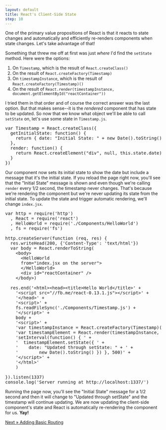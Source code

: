 ```yaml
---
layout: default
title: React's Client-Side State
step: 10
---
```

One of the primary value propositions of React is that it reacts to state changes and automatically and efficiently re-renders components when state changes.  Let's take advantage of that!

Something that threw me off at first was just *where* I'd find the `setState` method.  Here were the options:

1. On `Timestamp`, which is the result of `React.createClass()`
1. On the result of `React.createFactory(Timestamp)`
1. On `timestampInstance`, which is the result of `React.createFactory(Timestamp)()`
1. On the result of `React.render(timestampInstance, document.getElementById("reactContainer"))`

I tried them in that order and of course the correct answer was the last option.  But that makes sense--it is the *rendered* component that has state to be updated.  So now that we know what object we'll be able to call `setState` on, let's use some state in `Timestamp.js`.

<pre class="brush: js">
var Timestamp = React.createClass({
  getInitialState: function() {
    return { date: "Initial State: " + new Date().toString() }
  },
  render: function() {
    return React.createElement("div", null, this.state.date)
  }
})
</pre>

Our component now sets its initial state to show the date but include a message that it's the initial state.  If you reload the page right now, you'll see that the "Initial State" message is shown and even though we're calling `render` every 1/2 second, the timestamp never changes.  That's because we're rendering the component but we're never updating its state from the initial state.  To update the state and trigger automatic rendering, we'll change `index.jsx`.

<pre class="brush: js">
var http = require('http')
  , React = require('react')
  , HelloWorld = require('./Components/HelloWorld')
  , fs = require('fs')

http.createServer(function (req, res) {
  res.writeHead(200, {'Content-Type': 'text/html'})
  var body = React.renderToString(
    &lt;body&gt;
      &lt;HelloWorld
      from="index.jsx on the server"&gt;
      &lt;/HelloWorld&gt;
      &lt;div id="reactContainer" /&gt;
    &lt;/body&gt;)

  res.end('&lt;html&gt;&lt;head&gt;&lt;title&gt;Hello World&lt;/title&gt;' +
    '&lt;script src="//fb.me/react-0.13.1.js"&gt;&lt;/script&gt;' +
    '&lt;/head&gt;' +
    '&lt;script&gt;' +
    fs.readFileSync('./Components/Timestamp.js') +
    '&lt;/script&gt;' +
    body +
    '&lt;script&gt;' +
    'var timestampInstance = React.createFactory(Timestamp)();' +
    'var timestampElement = React.render(timestampInstance, document.getElementById("reactContainer"));' +
    'setInterval(function() { ' +
    '  timestampElement.setState({ ' +
    '    date: "Updated through setState: " + ' +
    '        new Date().toString() }) }, 500)' +
    '&lt;/script&gt;' +
    '&lt;/html&gt;'
    )

}).listen(1337)
console.log('Server running at http://localhost:1337/')
</pre>

Running the page now, you'll see the "Initial State" message for a 1/2 second and then it will change to "Updated through setState" and the timestamp will continue updating.  We are now updating the client-side component's state and React is automatically re-rendering the component for us.  **Yay!**

[Next » Adding Basic Routing](11-routing)
